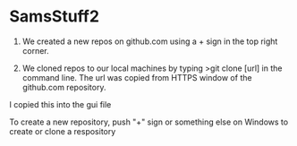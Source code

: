 # SamsStuff2

1. We created a new repos on github.com using a + sign in the top right corner.

2. We cloned repos to our local machines by typing >git clone [url] in the command line.  The url was copied from HTTPS window of the github.com repository.

I copied this into the gui file

To create a new repository, push "+" sign or something else on Windows to create or clone a respository